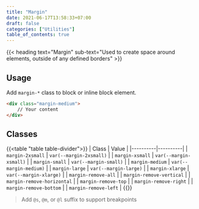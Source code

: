 ```yaml
---
title: "Margin"
date: 2021-06-17T13:58:33+07:00
draft: false
categories: ["Utilities"]
table_of_contents: true
---
```


{{< heading text="Margin" sub-text="Used to create space around elements, outside of any defined borders" >}}

## Usage

Add `margin-*` class to block or inline block element.

``` html
<div class="margin-medium">
    // Your content
</div>
```

## Classes

{{<table "table table-divider">}}
| Class | Value |
|----------|----------|
| `margin-2xsmall` | `var(--margin-2xsmall)` |
| `margin-xsmall` | `var(--margin-xsmall)` |
| `margin-small` | `var(--margin-small)` |
| `margin-medium` | `var(--margin-medium)` |
| `margin-large` | `var(--margin-large)` |
| `margin-xlarge` | `var(--margin-xlarge)` |
| `margin-remove-all` |
| `margin-remove-vertical` |
| `margin-remove-horizontal` |
| `margin-remove-top` |
| `margin-remove-right` |
| `margin-remove-bottom` |
| `margin-remove-left` |
{{</table>}}

> Add `@s`, `@m`, or `@l` suffix to support breakpoints